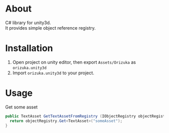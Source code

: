 # About
C# library for unity3d.  
It provides simple object reference registry.

# Installation
1. Open project on unity editor, then export `Assets/Orizuka` as `orizuka.unity3d`
1. Import `orizuka.unity3d` to your project.

# Usage
Get some asset  
```cs
public TextAsset GetTextAssetFromRegistry (IObjectRegistry objectRegistry) {
  return objectRegistry.Get<TextAsset>("someAsset");
}
```
